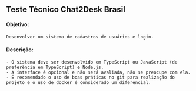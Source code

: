 ## Teste Técnico Chat2Desk Brasil

#### Objetivo:

    Desenvolver um sistema de cadastros de usuários e login.

#### Descrição:

    - O sistema deve ser desenvolvido em TypeScript ou JavaScript (de preferência em TypeScript) e Node.js. 
    - A interface é opcional e não será avaliada, não se preocupe com ela. 
    - É recomendado o uso de boas práticas no git para realização do projeto e o uso de docker é considerado um diferencial.